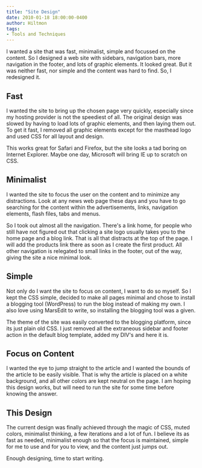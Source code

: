 ```yaml
---
title: "Site Design"
date: 2010-01-18 18:00:00-0400
author: Hiltmon
tags:
- Tools and Techniques
---
```


I wanted a site that was fast, minimalist, simple and focussed on the content.  So I designed a web site with sidebars, navigation bars, more navigation in the footer, and lots of graphic elements.  It looked great.  But it was neither fast, nor simple and the content was hard to find.  So, I redesigned it.

## Fast

I wanted the site to bring up the chosen page very quickly, especially since my hosting provider is not the speediest of all.  The original design was slowed by having to load lots of graphic elements, and then laying them out.  To get it fast, I removed all graphic elements except for the masthead logo and used CSS for all layout and design.

This works great for Safari and Firefox, but the site looks a tad boring on Internet Explorer.  Maybe one day, Microsoft will bring IE up to scratch on CSS.

## Minimalist

I wanted the site to focus the user on the content and to minimize any distractions.  Look at any news web page these days and you have to go searching for the content within the advertisements, links, navigation elements, flash files, tabs and menus.

So I took out almost all the navigation.  There's a link home, for people who still have not figured out that clicking a site logo usually takes you to the home page and a blog link.  That is all that distracts at the top of the page.  I will add the products link there as soon as I create the first product.  All other navigation is relegated to small links in the footer, out of the way, giving the site a nice minimal look.

## Simple

Not only do I want the site to focus on content, I want to do so myself.  So I kept the CSS simple, decided to make all pages minimal and chose to install a blogging tool (WordPress) to run the blog instead of making my own.  I also love using MarsEdit to write, so installing the blogging tool was a given.

The theme of the site was easily converted to the blogging platform, since its just plain old CSS.  I just removed all the extraneous sidebar and footer action in the default blog template, added my DIV's and here it is.

## Focus on Content

I wanted the eye to jump straight to the article and I wanted the bounds of the article to be easily visible.  That is why the article is placed on a white background, and all other colors are kept neutral on the page.  I am hoping this design works, but will need to run the site for some time before knowing the answer.

## This Design

The current design was finally achieved through the magic of CSS, muted colors, minimalist thinking, a few iterations and a lot of fun.  I believe its as fast as needed, minimalist enough so that the focus is maintained, simple for me to use and for you to view, and the content just jumps out.

Enough designing, time to start writing.
